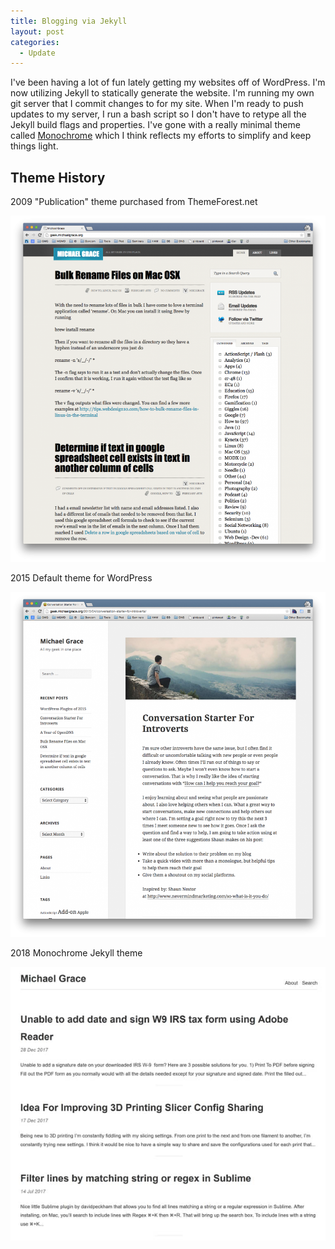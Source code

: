 ```yaml
---
title: Blogging via Jekyll
layout: post
categories:
  - Update
---
```

I've been having a lot of fun lately getting my websites off of WordPress. I'm now utilizing Jekyll to statically generate the website. I'm running my own git server that I commit changes to for my site. When I'm ready to push updates to my server, I run a bash script so I don't have to retype all the Jekyll build flags and properties. I've gone with a really minimal theme called [Monochrome](https://github.com/dyutibarma/monochrome) which I think reflects my efforts to simplify and keep things light.

## Theme History

2009 "Publication" theme purchased from ThemeForest.net

[![theme screenshot](/assets/2015/04/Screen-Shot-2015-04-27-at-11.14.31-AM-932x1024.png)](/assets/2015/04/Screen-Shot-2015-04-27-at-11.14.31-AM.png)

2015 Default theme for WordPress

[![2015 theme screenshot](/assets/2015/04/Screen-Shot-2015-04-30-at-7.53.38-AM-935x1024.png)](/assets/2015/04/Screen-Shot-2015-04-30-at-7.53.38-AM.png)

2018 Monochrome Jekyll theme

[![2018 theme screenshot](/assets/2018/10/2018-monocrhome-screenshot-thumbnail.jpg)](/assets/2018/10/2018-monocrhome-screenshot.jpg)



